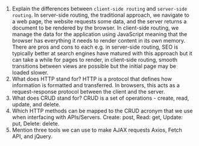 1.  Explain the differences between `client-side routing` and `server-side routing`.
    In server-side routing, the traditional approach, we navigate to  a web page, the website requests some data, and  the server returns a document to be rendered by the browser. In client-side routing, we manage the data for the application using JavaScript meaning that the browser has everything it needs to render content in its own memory. There are pros and cons to each e.g. in server-side routing, SEO is typically better at search engines have matured with this approach but it can take a while for pages to render, in client-side routing, smooth transitions between views are possible but the initial page may be loaded slower.
2.  What does HTTP stand for?
    HTTP is a protocol that defines how information is formatted and transferred. In browsers, this acts as a request-response protocol between the client and the server.
3.  What does CRUD stand for?
    CRUD is a set of operations - create, read, update, and delete.
4.  Which HTTP methods can be mapped to the CRUD acronym that we use when interfacing with APIs/Servers.
    Create: post, Read: get, Update: put, Delete: delete.
5.  Mention three tools we can use to make AJAX requests
    Axios, Fetch API, and jQuery.